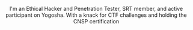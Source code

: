 <center><p> I'm an Ethical Hacker and Penetration Tester, SRT member, and active participant on Yogosha. With a knack for CTF challenges and holding the CNSP certification </p></center>
